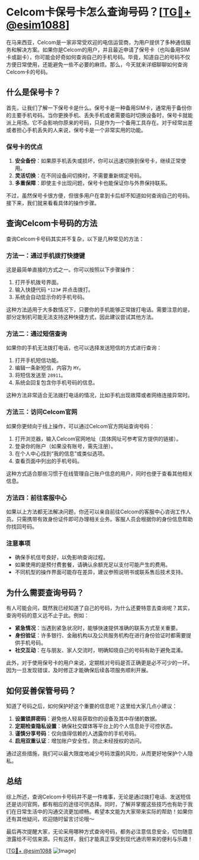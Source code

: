 # Celcom卡保号卡怎么查询号码？[[TG💪+ @esim1088](https://t.me/s/esim1088)]

在马来西亚，Celcom是一家非常受欢迎的电信运营商，为用户提供了多种通信服务和解决方案。如果你是Celcom的用户，并且最近申请了保号卡（也叫备用SIM卡或副卡），你可能会好奇如何查询自己的手机号码。毕竟，知道自己的号码不仅方便日常使用，还能避免一些不必要的麻烦。那么，今天就来详细聊聊如何查询Celcom卡的号码。

## 什么是保号卡？

首先，让我们了解一下保号卡是什么。保号卡是一种备用SIM卡，通常用于备份你的主要手机号码。当你更换手机、丢失手机或者需要临时切换设备时，保号卡就能派上用场。它不会影响你原来的号码，只是作为一个备用工具存在。对于经常出差或者担心手机丢失的人来说，保号卡是一个非常实用的功能。

### 保号卡的优点

1. **安全备份**：如果原手机丢失或损坏，你可以迅速切换到保号卡，继续正常使用。
2. **灵活切换**：在不同设备间切换时，不需要重新绑定号码。
3. **多重保障**：即使主卡出现问题，保号卡也能保证你与外界保持联系。

不过，虽然保号卡很方便，但很多用户在拿到卡后却不知道如何查询自己的号码。接下来，我们就来看看具体的操作步骤。

## 查询Celcom卡号码的方法

查询Celcom卡号码其实并不复杂，以下是几种常见的方法：

### 方法一：通过手机拨打快捷键

这是最简单直接的方式之一。你可以按照以下步骤操作：

1. 打开手机拨号界面。
2. 输入快捷代码 `*123#` 并点击拨打。
3. 系统会自动显示你的手机号码。

这种方法适用于大多数情况下，只要你的手机能够正常拨打电话。需要注意的是，部分定制机可能无法支持这种快捷方式，因此建议尝试其他方法。

### 方法二：通过短信查询

如果你的手机无法拨打电话，也可以选择发送短信的方式进行查询：

1. 打开手机短信功能。
2. 编辑一条新短信，内容为 `MY`。
3. 将短信发送至 `28911`。
4. 系统会回复包含你手机号码的信息。

这种方法非常适合无法拨打电话的情况，比如手机出现故障或者网络连接异常时。

### 方法三：访问Celcom官网

如果你更倾向于线上操作，可以通过Celcom官方网站查询号码：

1. 打开浏览器，输入Celcom官网地址（具体网址可参考官方提供的链接）。
2. 登录你的账户（如果没有账号，需先注册）。
3. 在个人中心找到“我的信息”或类似选项。
4. 查看页面中列出的手机号码。

这种方式适合那些习惯于在线管理自己账户信息的用户，同时也便于查看其他相关信息。

### 方法四：前往客服中心

如果以上方法都无法解决问题，你还可以亲自前往Celcom的客服中心咨询工作人员。只需携带有效身份证件即可办理相关业务。客服人员会根据你的身份信息帮助你找回号码。

### 注意事项

- 确保手机信号良好，以免影响查询过程。
- 如果使用的是预付费套餐，请确认余额充足以支付可能产生的费用。
- 不同机型的操作界面可能存在差异，建议参照说明书或联系售后技术支持。

## 为什么需要查询号码？

有人可能会问，既然我已经知道了自己的号码，为什么还要特意去查询呢？其实，查询号码的意义远不止于此。例如：

- **紧急情况**：当遇到紧急状况时，能够快速提供准确的联系方式至关重要。
- **身份验证**：许多银行、金融机构以及公共服务机构在进行身份验证时都需要提供手机号码。
- **社交互动**：在与朋友、家人交流时，明确知晓自己的号码有助于避免混淆。

此外，对于使用保号卡的用户来说，定期核对号码是否正确更是必不可少的一环。因为一旦发现错误，及时修正才能确保后续各项服务顺利开展。

## 如何妥善保管号码？

知道了号码之后，如何保护好这个重要的信息呢？这里给大家几点小建议：

1. **设置锁屏密码**：避免他人轻易获取你的设备及其中存储的数据。
2. **定期检查隐私设置**：确保社交媒体等平台上的个人信息处于可控状态。
3. **谨慎分享号码**：仅向值得信赖的人透露你的手机号码。
4. **启用双重认证**：增加账户安全性，防止未经授权的访问。

通过这些措施，我们可以最大限度地减少号码泄露的风险，从而更好地保护个人隐私。

## 总结

综上所述，查询Celcom卡号码并不是一件难事，无论是通过拨打电话、发送短信还是访问官网，都有相应的途径可供选择。同时，了解并掌握这些技巧也有助于我们在日常生活中的沟通交流更加顺畅。希望本文能为大家带来实际的帮助！如果你还有其他疑问，欢迎随时留言讨论哦～

最后再次提醒大家，无论采用哪种方式查询号码，都务必注意信息安全，切勿随意泄露给不可信来源。只有这样，我们才能真正享受到现代通讯带来的便利与乐趣！

[[TG💪+ @esim1088](https://t.me/s/esim1088) ![Image](https://i.postimg.cc/4NQfJmqS/Snipaste-2025-05-13-00-14-12.png)]